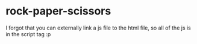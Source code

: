 # rock-paper-scissors

I forgot that you can externally link a js file to the html file, so all of the js is in the script tag :p
